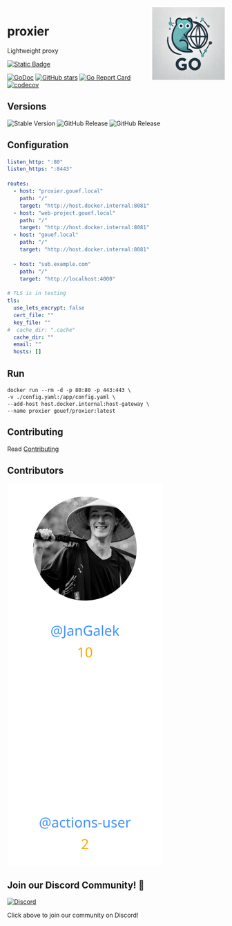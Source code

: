 <img align=right width="168" src="docs/gouef_logo.png">

# proxier
Lightweight proxy

[![Static Badge](https://img.shields.io/badge/Github-gouef%2Fproxier-blue?style=for-the-badge&logo=github&link=github.com%2Fgouef%2Fproxier)](https://github.com/gouef/proxier)

[![GoDoc](https://pkg.go.dev/badge/github.com/gouef/proxier.svg)](https://pkg.go.dev/github.com/gouef/proxier)
[![GitHub stars](https://img.shields.io/github/stars/gouef/proxier?style=social)](https://github.com/gouef/proxier/stargazers)
[![Go Report Card](https://goreportcard.com/badge/github.com/gouef/proxier)](https://goreportcard.com/report/github.com/gouef/proxier)
[![codecov](https://codecov.io/github/gouef/proxier/branch/main/graph/badge.svg?token=YUG8EMH6Q8)](https://codecov.io/github/gouef/proxier)

## Versions
![Stable Version](https://img.shields.io/github/v/release/gouef/proxier?label=Stable&labelColor=green)
![GitHub Release](https://img.shields.io/github/v/release/gouef/proxier?label=RC&include_prereleases&filter=*rc*&logoSize=diago)
![GitHub Release](https://img.shields.io/github/v/release/gouef/proxier?label=Beta&include_prereleases&filter=*beta*&logoSize=diago)


## Configuration

```yaml
listen_http: ":80"
listen_https: ":8443"

routes:
  - host: "proxier.gouef.local"
    path: "/"
    target: "http://host.docker.internal:8081"
  - host: "web-project.gouef.local"
    path: "/"
    target: "http://host.docker.internal:8081"
  - host: "gouef.local"
    path: "/"
    target: "http://host.docker.internal:8081"

  - host: "sub.example.com"
    path: "/"
    target: "http://localhost:4000"

# TLS is in testing
tls:
  use_lets_encrypt: false
  cert_file: ""
  key_file: ""
#  cache_dir: ".cache"
  cache_dir: ""
  email: ""
  hosts: []

```

## Run

```shell
docker run --rm -d -p 80:80 -p 443:443 \
-v ./config.yaml:/app/config.yaml \
--add-host host.docker.internal:host-gateway \
--name proxier gouef/proxier:latest
```

## Contributing

Read [Contributing](CONTRIBUTING.md)

## Contributors

<div>
<span>
  <a href="https://github.com/JanGalek"><img src="https://raw.githubusercontent.com/gouef/proxier/refs/heads/contributors-svg/.github/contributors/JanGalek.svg" alt="JanGalek" /></a>
</span>
<span>
  <a href="https://github.com/actions-user"><img src="https://raw.githubusercontent.com/gouef/proxier/refs/heads/contributors-svg/.github/contributors/actions-user.svg" alt="actions-user" /></a>
</span>
</div>

## Join our Discord Community! 🎉

[![Discord](https://img.shields.io/discord/1334331501462163509?style=for-the-badge&logo=discord&logoColor=white&logoSize=auto&label=Community%20discord&labelColor=blue&link=https%3A%2F%2Fdiscord.gg%2FwjGqeWFnqK
)](https://discord.gg/wjGqeWFnqK)

Click above to join our community on Discord!
